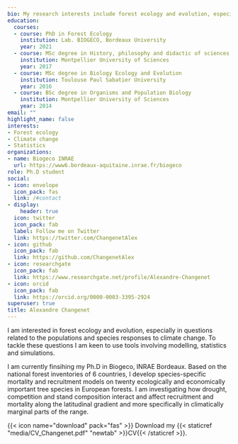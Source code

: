 ```yaml
---
bio: My research interests include forest ecology and evolution, especially questions related to the populations and species responses to climate change.
education:
  courses:
  - course: PhD in Forest Ecology
    institution: Lab. BIOGECO, Bordeaux University
    year: 2021
  - course: MSc degree in History, philosophy and didactic of sciences
    institution: Montpellier University of Sciences
    year: 2017
  - course: MSc degree in Biology Ecology and Evolution
    institution: Toulouse Paul Sabatier University
    year: 2016
  - course: BSc degree in Organisms and Population Biology
    institution: Montpellier University of Sciences
    year: 2014
email: ""
highlight_name: false
interests:
- Forest ecology
- Climate change
- Statistics
organizations:
- name: Biogeco INRAE
  url: https://www6.bordeaux-aquitaine.inrae.fr/biogeco
role: Ph.D student
social:
- icon: envelope
  icon_pack: fas
  link: /#contact
- display:
    header: true
  icon: twitter
  icon_pack: fab
  label: Follow me on Twitter
  link: https://twitter.com/ChangenetAlex
- icon: github
  icon_pack: fab
  link: https://github.com/ChangenetAlex
- icon: researchgate
  icon_pack: fab
  link: https://www.researchgate.net/profile/Alexandre-Changenet
- icon: orcid
  icon_pack: fab
  link: https://orcid.org/0000-0003-3395-2924
superuser: true
title: Alexandre Changenet
---
```


I am interested in forest ecology and evolution, especially in questions related to the populations and species responses to climate change. To tackle these questions I am keen to use tools involving modelling, statistics and simulations. 

I am currently finsihing my Ph.D in Biogeco, INRAE Bordeaux. Based on the national forest inventories of 6 countries, I develop species-specific mortality and recruitment models on twenty ecologically and economically important tree species in European forests. I am investigating how drought, competition and stand composition interact and affect recruitment and mortality along the latitudinal gradient and more specifically in climatically marginal parts of the range. 



{{< icon name="download" pack="fas" >}} Download my {{< staticref "media/CV_Changenet.pdf" "newtab" >}}CV{{< /staticref >}}.
